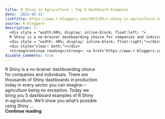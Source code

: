 ```yaml
---
title: R Shiny in Agriculture – Top 5 Dashboard Examples
date: '2022-05-31'
linkTitle: https://www.r-bloggers.com/2022/05/r-shiny-in-agriculture-top-5-dashboard-examples/
source: R-bloggers
description: |-
  <div style = "width:60%; display: inline-block; float:left; ">
  R Shiny is a no-brainer dashboarding choice for companies and individuals. There are thousands of Shiny dashboards in production today in every sector you can imagine – agriculture being no exception. Today we bring you 5 dashboard examples of R Shiny in agriculture. We’ll show you what’s possible using Shiny ...</div>
  <div style = "width: 40%; display: inline-block; float:right;"></div>
  <div style="clear: both;"></div>
  <strong>Continue reading</strong>: <a href="https://www.r-bloggers.com/2022/05/r-shiny-in-agriculture-top-5-dashboar ...
disable_comments: true
---
```

<div style = "width:60%; display: inline-block; float:left; ">
R Shiny is a no-brainer dashboarding choice for companies and individuals. There are thousands of Shiny dashboards in production today in every sector you can imagine – agriculture being no exception. Today we bring you 5 dashboard examples of R Shiny in agriculture. We’ll show you what’s possible using Shiny ...</div>
<div style = "width: 40%; display: inline-block; float:right;"></div>
<div style="clear: both;"></div>
<strong>Continue reading</strong>: <a href="https://www.r-bloggers.com/2022/05/r-shiny-in-agriculture-top-5-dashboar ...